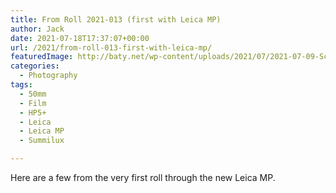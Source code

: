 ```yaml
---
title: From Roll 2021-013 (first with Leica MP)
author: Jack
date: 2021-07-18T17:37:07+00:00
url: /2021/from-roll-013-first-with-leica-mp/
featuredImage: http://baty.net/wp-content/uploads/2021/07/2021-07-09-Scan_09-positive.jpg
categories:
  - Photography
tags:
  - 50mm
  - Film
  - HP5+
  - Leica
  - Leica MP
  - Summilux

---
```

<!--kg-card-begin: html-->

Here are a few from the very first roll through the new Leica MP.

<div class="wp-block-envira-envira-gallery">
</div>

<!--kg-card-end: html-->